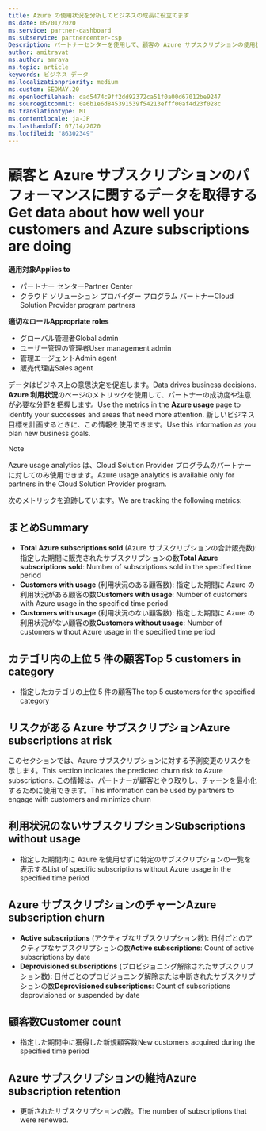 ```yaml
---
title: Azure の使用状況を分析してビジネスの成長に役立てます
ms.date: 05/01/2020
ms.service: partner-dashboard
ms.subservice: partnercenter-csp
Description: パートナーセンターを使用して、顧客の Azure サブスクリプションの使用状況に関するデータを取得する方法について説明します。
author: amitravat
ms.author: amrava
ms.topic: article
keywords: ビジネス データ
ms.localizationpriority: medium
ms.custom: SEOMAY.20
ms.openlocfilehash: dad5474c9ff2dd92372ca51f0a00d67012be9247
ms.sourcegitcommit: 0a6b1e6d845391539f54213efff00af4d23f028c
ms.translationtype: MT
ms.contentlocale: ja-JP
ms.lasthandoff: 07/14/2020
ms.locfileid: "86302349"
---
```

# <a name="get-data-about-how-well-your-customers-and-azure-subscriptions-are-doing"></a><span data-ttu-id="46d88-104">顧客と Azure サブスクリプションのパフォーマンスに関するデータを取得する</span><span class="sxs-lookup"><span data-stu-id="46d88-104">Get data about how well your customers and Azure subscriptions are doing</span></span>

<span data-ttu-id="46d88-105">**適用対象**</span><span class="sxs-lookup"><span data-stu-id="46d88-105">**Applies to**</span></span>

- <span data-ttu-id="46d88-106">パートナー センター</span><span class="sxs-lookup"><span data-stu-id="46d88-106">Partner Center</span></span>
- <span data-ttu-id="46d88-107">クラウド ソリューション プロバイダー プログラム パートナー</span><span class="sxs-lookup"><span data-stu-id="46d88-107">Cloud Solution Provider program partners</span></span>

<span data-ttu-id="46d88-108">**適切なロール**</span><span class="sxs-lookup"><span data-stu-id="46d88-108">**Appropriate roles**</span></span>

- <span data-ttu-id="46d88-109">グローバル管理者</span><span class="sxs-lookup"><span data-stu-id="46d88-109">Global admin</span></span>
- <span data-ttu-id="46d88-110">ユーザー管理の管理者</span><span class="sxs-lookup"><span data-stu-id="46d88-110">User management admin</span></span>
- <span data-ttu-id="46d88-111">管理エージェント</span><span class="sxs-lookup"><span data-stu-id="46d88-111">Admin agent</span></span>
- <span data-ttu-id="46d88-112">販売代理店</span><span class="sxs-lookup"><span data-stu-id="46d88-112">Sales agent</span></span>

<span data-ttu-id="46d88-113">データはビジネス上の意思決定を促進します。</span><span class="sxs-lookup"><span data-stu-id="46d88-113">Data drives business decisions.</span></span> <span data-ttu-id="46d88-114">**Azure 利用状況**のページのメトリックを使用して、パートナーの成功度や注意が必要な分野を把握します。</span><span class="sxs-lookup"><span data-stu-id="46d88-114">Use the metrics in the **Azure usage** page to identify your successes and areas that need more attention.</span></span> <span data-ttu-id="46d88-115">新しいビジネス目標を計画するときに、この情報を使用できます。</span><span class="sxs-lookup"><span data-stu-id="46d88-115">Use this information as you plan new business goals.</span></span>

> [!NOTE]
> <span data-ttu-id="46d88-116">Azure usage analytics は、Cloud Solution Provider プログラムのパートナーに対してのみ使用できます。</span><span class="sxs-lookup"><span data-stu-id="46d88-116">Azure usage analytics is available only for partners in the Cloud Solution Provider program.</span></span>

<span data-ttu-id="46d88-117">次のメトリックを追跡しています。</span><span class="sxs-lookup"><span data-stu-id="46d88-117">We are tracking the following metrics:</span></span>

## <a name="summary"></a><span data-ttu-id="46d88-118">まとめ</span><span class="sxs-lookup"><span data-stu-id="46d88-118">Summary</span></span>

- <span data-ttu-id="46d88-119">**Total Azure subscriptions sold** (Azure サブスクリプションの合計販売数): 指定した期間に販売されたサブスクリプションの数</span><span class="sxs-lookup"><span data-stu-id="46d88-119">**Total Azure subscriptions sold**: Number of subscriptions sold in the specified time period</span></span>  
- <span data-ttu-id="46d88-120">**Customers with usage** (利用状況のある顧客数): 指定した期間に Azure の利用状況がある顧客の数</span><span class="sxs-lookup"><span data-stu-id="46d88-120">**Customers with usage**: Number of customers with Azure usage in the specified time period</span></span>  
- <span data-ttu-id="46d88-121">**Customers with usage** (利用状況のない顧客数): 指定した期間に Azure の利用状況がない顧客の数</span><span class="sxs-lookup"><span data-stu-id="46d88-121">**Customers without usage**: Number of customers without Azure usage in the specified time period</span></span>  

## <a name="top-5-customers-in-category"></a><span data-ttu-id="46d88-122">カテゴリ内の上位 5 件の顧客</span><span class="sxs-lookup"><span data-stu-id="46d88-122">Top 5 customers in category</span></span>

- <span data-ttu-id="46d88-123">指定したカテゴリの上位 5 件の顧客</span><span class="sxs-lookup"><span data-stu-id="46d88-123">The top 5 customers for the specified category</span></span>  

## <a name="azure-subscriptions-at-risk"></a><span data-ttu-id="46d88-124">リスクがある Azure サブスクリプション</span><span class="sxs-lookup"><span data-stu-id="46d88-124">Azure subscriptions at risk</span></span>

<span data-ttu-id="46d88-125">このセクションでは、Azure サブスクリプションに対する予測変更のリスクを示します。</span><span class="sxs-lookup"><span data-stu-id="46d88-125">This section indicates the predicted churn risk to Azure subscriptions.</span></span> <span data-ttu-id="46d88-126">この情報は、パートナーが顧客とやり取りし、チャーンを最小化するために使用できます。</span><span class="sxs-lookup"><span data-stu-id="46d88-126">This information can be used by partners to engage with customers and minimize churn</span></span>

## <a name="subscriptions-without-usage"></a><span data-ttu-id="46d88-127">利用状況のないサブスクリプション</span><span class="sxs-lookup"><span data-stu-id="46d88-127">Subscriptions without usage</span></span>

- <span data-ttu-id="46d88-128">指定した期間内に Azure を使用せずに特定のサブスクリプションの一覧を表示する</span><span class="sxs-lookup"><span data-stu-id="46d88-128">List of specific subscriptions without Azure usage in the specified time period</span></span>  

## <a name="azure-subscription-churn"></a><span data-ttu-id="46d88-129">Azure サブスクリプションのチャーン</span><span class="sxs-lookup"><span data-stu-id="46d88-129">Azure subscription churn</span></span>

- <span data-ttu-id="46d88-130">**Active subscriptions** (アクティブなサブスクリプション数): 日付ごとのアクティブなサブスクリプションの数</span><span class="sxs-lookup"><span data-stu-id="46d88-130">**Active subscriptions**: Count of active subscriptions by date</span></span>  
- <span data-ttu-id="46d88-131">**Deprovisioned subscriptions** (プロビジョニング解除されたサブスクリプション数): 日付ごとのプロビジョニング解除または中断されたサブスクリプションの数</span><span class="sxs-lookup"><span data-stu-id="46d88-131">**Deprovisioned subscriptions**: Count of subscriptions deprovisioned or suspended by date</span></span>  

## <a name="customer-count"></a><span data-ttu-id="46d88-132">顧客数</span><span class="sxs-lookup"><span data-stu-id="46d88-132">Customer count</span></span>

- <span data-ttu-id="46d88-133">指定した期間中に獲得した新規顧客数</span><span class="sxs-lookup"><span data-stu-id="46d88-133">New customers acquired during the specified time period</span></span>  

## <a name="azure-subscription-retention"></a><span data-ttu-id="46d88-134">Azure サブスクリプションの維持</span><span class="sxs-lookup"><span data-stu-id="46d88-134">Azure subscription retention</span></span>

- <span data-ttu-id="46d88-135">更新されたサブスクリプションの数。</span><span class="sxs-lookup"><span data-stu-id="46d88-135">The number of subscriptions that were renewed.</span></span>
